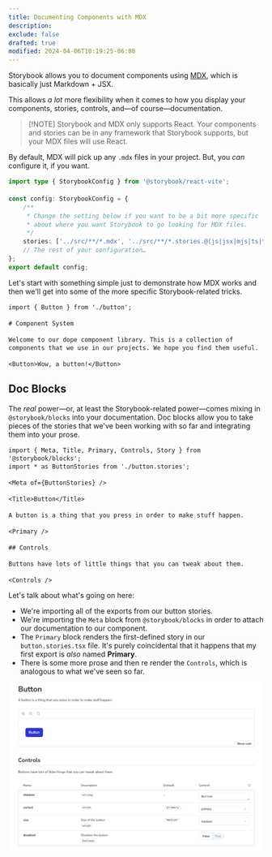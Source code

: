 ```yaml
---
title: Documenting Components with MDX
description: 
exclude: false
drafted: true
modified: 2024-04-06T10:19:25-06:00
---
```


Storybook allows you to document components using [MDX](https://mdxjs.com/), which is basically just Markdown + JSX.

This allows _a lot_ more flexibility when it comes to how you display your components, stories, controls, and—of course—documentation.

> [!NOTE] Storybook and MDX only supports React.
> Your components and stories can be in any framework that Storybook supports, but your MDX files will use React.

By default, MDX will pick up any `.mdx` files in your project. But, you _can_ configure it, if you want.

```ts
import type { StorybookConfig } from '@storybook/react-vite';

const config: StorybookConfig = {
	/**
	 * Change the setting below if you want to be a bit more specific
	 * about where you want Storybook to go looking for MDX files.
	 */
	stories: ['../src/**/*.mdx', '../src/**/*.stories.@(js|jsx|mjs|ts|tsx)'],
	// The rest of your configuration…
};
export default config;
```

Let's start with something simple just to demonstrate how MDX works and then we'll get into some of the more specific Storybook-related tricks.

```mdx
import { Button } from './button';

# Component System

Welcome to our dope component library. This is a collection of components that we use in our projects. We hope you find them useful.

<Button>Wow, a button!</Button>
```

## Doc Blocks

The _real_ power—or, at least the Storybook-related power—comes mixing in `@storybook/blocks` into your documentation. Doc blocks allow you to take pieces of the stories that we've been working with so far and integrating them into your prose.

```mdx
import { Meta, Title, Primary, Controls, Story } from '@storybook/blocks';
import * as ButtonStories from './button.stories';

<Meta of={ButtonStories} />

<Title>Button</Title>

A button is a thing that you press in order to make stuff happen.

<Primary />

## Controls

Buttons have lots of little things that you can tweak about them.

<Controls />
```

Let's talk about what's going on here:

- We're importing all of the exports from our button stories.
- We're importing the `Meta` block from `@storybook/blocks` in order to attach our documentation to our component.
- The `Primary` block renders the first-defined story in our `button.stories.tsx` file. It's purely coincidental that it happens that my first export is *also* named **Primary**.
- There is some more prose and then re render the `Controls`, which is analogous to what we've seen so far.

![Button component documentation rendered in MDX](assets/storybook-button-mdx.png)
